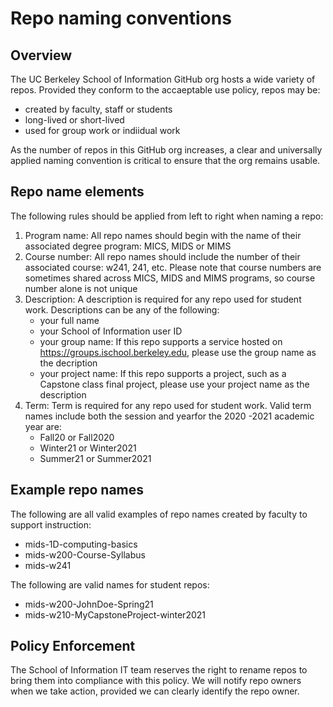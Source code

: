# Repo naming conventions

## Overview

The UC Berkeley School of Information GitHub org hosts a wide variety of repos. Provided they conform to the accaeptable use policy, repos may be:

* created by faculty, staff or students
* long-lived or short-lived
* used for group work or indiidual work

As the number of repos in this GitHub org increases, a clear and universally applied naming convention is critical to ensure that the org remains usable.

## Repo name elements

The following rules should be applied from left to right when naming a repo:

1. Program name: All repo names should begin with the name of their associated degree program:  MICS, MIDS or MIMS
2. Course number: All repo names should include the number of their associated course: w241, 241, etc.  Please note that course numbers are sometimes shared across MICS, MIDS and MIMS programs, so course number alone is not unique
3. Description: A description is required for any repo used for student work.  Descriptions can be any of the following:
    * your full name
    * your School of Information user ID
    * your group name: If this repo supports a service hosted on https://groups.ischool.berkeley.edu, please use the group name as the decription
    * your project name: If this repo supports a project, such as a Capstone class final project, please use your project name as the description
4. Term: Term is required for any repo used for student work.  Valid term names include both the session and yearfor the 2020 -2021 academic year are:
    * Fall20 or Fall2020
    * Winter21 or Winter2021
    * Summer21 or Summer2021

## Example repo names

The following are all valid examples of repo names created by faculty to support instruction:

* mids-1D-computing-basics
* mids-w200-Course-Syllabus 
* mids-w241

The following are valid names for student repos:

* mids-w200-JohnDoe-Spring21
* mids-w210-MyCapstoneProject-winter2021


## Policy Enforcement

The School of Information IT team reserves the right to rename repos to bring them into compliance with this policy. We will notify repo owners when we take action, provided we can clearly identify the repo owner.
